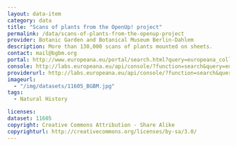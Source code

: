 ```yaml
---
layout: data-item
category: data
title: "Scans of plants from the OpenUp! project"
permalink: /data/scans-of-plants-from-the-openup-project
provider: Botanic Garden and Botanical Museum Berlin-Dahlem
description: More than 130,000 scans of plants mounted on sheets.
contact: mail@bgbm.org
portal: http://www.europeana.eu/portal/search.html?query=europeana_collectionName%3A11605*&rows=12
console: http://labs.europeana.eu/api/console/?function=search&query=europeana_collectionName%3A11605*&rows=12
providerurl: http://labs.europeana.eu/api/console/?function=search&query=europeana_collectionName%3A11605*&rows=12
imageurl:
  - "/img/datasets/11605_BGBM.jpg"
tags:
  - Natural History

licenses:
dataset: 11605
copyright: Creative Commons Attribution - Share Alike
copyrighturl: http://creativecommons.org/licenses/by-sa/3.0/
---
```

